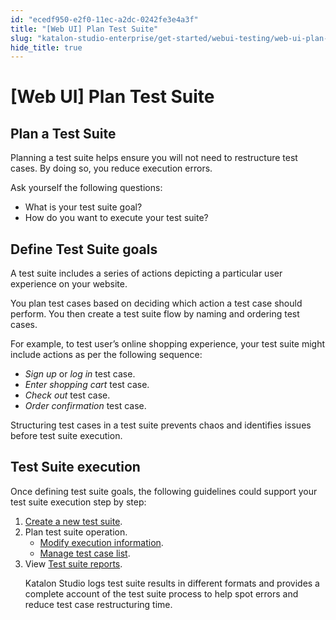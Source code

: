 ```yaml
---
id: "ecedf950-e2f0-11ec-a2dc-0242fe3e4a3f"
title: "[Web UI] Plan Test Suite"
slug: "katalon-studio-enterprise/get-started/webui-testing/web-ui-plan-test-suite"
hide_title: true
---
```

    

# <a id="id_plan-test-suite" class="anchor_top_offset"/><a id="ariaid-title1" class="anchor_top_offset"/>[Web UI] Plan Test Suite

    
    
  

## <a id="id_1" class="anchor_top_offset"/>Plan a Test Suite

<p xmlns="http://www.w3.org/1999/xhtml" className="p">Planning a test suite helps ensure you will not need to restructure test cases. By doing so, you reduce execution errors.</p> 
<div xmlns="http://www.w3.org/1999/xhtml" className="p">Ask yourself the following questions:
  <ul className="ul"><li className="li">What is your test suite goal?</li><li className="li">How do you want to execute your test suite?</li></ul></div>
    

## <a id="id_2" class="anchor_top_offset"/>Define Test Suite goals

    
      
<p xmlns="http://www.w3.org/1999/xhtml" className="p">A test suite includes a series of actions depicting a particular   user experience on your website.</p> 
      
<p xmlns="http://www.w3.org/1999/xhtml" className="p">You plan test cases based on deciding which action a test case   should perform. You then create a test suite flow by naming and   ordering test cases.</p> 
      
<p xmlns="http://www.w3.org/1999/xhtml" className="p">For example, to test user’s online shopping experience,   your test suite might include actions as per the following   sequence:</p> 
      
<ul xmlns="http://www.w3.org/1999/xhtml" className="ul">   <li className="li">     <em className="ph i">Sign up</em> or <em className="ph i">log in</em> test case.</li>   <li className="li">     <em className="ph i">Enter shopping cart</em> test case.</li>   <li className="li">     <em className="ph i">Check out</em> test case.</li>   <li className="li">     <em className="ph i">Order confirmation</em> test case.</li> </ul> 
      
<p xmlns="http://www.w3.org/1999/xhtml" className="p">Structuring test cases in a test suite prevents chaos and   identifies issues before test suite execution.</p> 
    
  

## <a id="id_3" class="anchor_top_offset"/>Test Suite execution

<p xmlns="http://www.w3.org/1999/xhtml" className="p">Once defining test suite goals, the following guidelines could support your test suite execution step by step:</p> 
<ol xmlns="http://www.w3.org/1999/xhtml" className="ol"><li className="li"><a className="xref" href="/docs/katalon-studio-enterprise/test-execution/test-suite/manage-test-cases-in-test-suites#task-8314">Create a new test suite</a>.</li><li className="li">Plan test suite operation.     <ul className="ul"><li className="li"><a className="xref" href="/docs/katalon-studio-enterprise/test-execution/test-suite/execute-test-suites-in-katalon-studio#id_2">Modify execution information</a>.</li><li className="li"><a className="xref" href="/docs/katalon-studio-enterprise/test-execution/test-suite/manage-test-cases-in-test-suites#task-39">Manage test case list</a>.</li></ul>   </li><li className="li">View <a className="xref" href="/docs/katalon-studio-enterprise/test-results-analysis/test-suite-and-test-suite-collection-reports#id_1">Test suite reports</a>.     <p className="p">Katalon Studio logs test suite results in different formats and provides a complete account of the test suite process to help spot errors and reduce test case restructuring time.</p></li></ol> 
